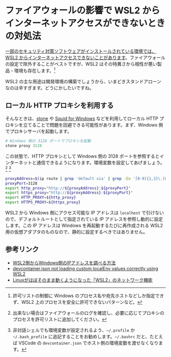 # ファイアウォールの影響で WSL2 からインターネットアクセスができないときの対処法

[一部のセキュリティ対策ソフトウェアがインストールされている環境では、WSL2 からインターネットアクセスできないことがあります](https://docs.microsoft.com/ja-jp/windows/wsl/faq#wsl---------------------------)。ファイアウォールの設定で除外することがベストですが、WSL2 はその特異さから相性が悪い製品・環境も存在します。[^1]

[^1]: 許可リストの制御に Windows のプロセス名や宛先ホストなどしか指定できず、WSL2 上のプロセスを安全に許可できないパターンなど。

WSL2 の主な用途は開発環境の構築でしょうから、いまどきスタンドアローンなのは辛すぎます。どうにかしたいですね。

## ローカル HTTP プロキシを利用する

そんなときは、[stone](http://www.gcd.org/sengoku/stone/Welcome.ja.html) や [Squid for Windows](https://squid.diladele.com/) などを利用してローカル HTTP プロキシを立てることで問題を回避できる可能性があります。まず、Windows 側でプロキシサーバを起動します。

```powershell
# Windows 側の 3128 ポートでプロキシを起動
stone proxy 3128
```

この状態で、HTTP プロキシとして Windows 側の 3128 ポートを参照するとインターネットと通信できるようになります。環境変数を設定してあげましょう。[^2] [^3]

[^2]: 出来ない場合はファイアウォールのログを確認し、必要に応じてプロキシのプロセスを許可リストに追加してください。

[^3]: 非対話シェルでも環境変数が設定されるよう、`~/.profile` か `~/.bash_profile` に追記することをお勧めします。`~/.bashrc` だと、たとえば VSCode の `devcontainer.json` でホスト側の環境変数を渡せなくなります。

```bash
proxyAddress=$(ip route | grep 'default via' | grep -Eo '[0-9]{1,3}\.[0-9]{1,3}\.[0-9]{1,3}\.[0-9]{1,3}')
proxyPort=3128
export http_proxy="http://${proxyAddress}:${proxyPort}"
export https_proxy="http://${proxyAddress}:${proxyPort}"
export HTTP_PROXY=${http_proxy}
export HTTPS_PROXY=${https_proxy}
```

WSL2 から Windows 側にアクセス可能な IP アドレスは `localhost` で引けないので、デフォルトルートとして指定されている IP アドレスを参照し動的に設定します。この IP アドレスは Windows を再起動するたびに再作成される WSL2 用の仮想アダプタのものなので、静的に設定するべきではありません。

## 参考リンク

* [WSL2側からWindows側のIPアドレスを調べる方法](https://qiita.com/samunohito/items/019c1432161a950892be)
* [devcontainer.json not loading custom localEnv values correctly using WSL2](https://github.com/microsoft/vscode-remote-release/issues/3456)
* [Linuxがほぼそのまま動くようになった「WSL2」のネットワーク機能](https://atmarkit.itmedia.co.jp/ait/articles/1909/09/news020.html)

